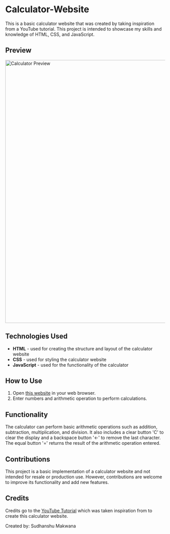 # Calculator-Website
This is a basic calculator website that was created by taking inspiration from a YouTube tutorial. This project is intended to showcase my skills and knowledge of HTML, CSS, and JavaScript.

Preview
-------
<!-- Example HTML code within an .md file: -->
<img src="https://i.imgur.com/XdGhc6x.png" alt="Calculator Preview" width="544" height="825">

Technologies Used
-----------------

*   **HTML** - used for creating the structure and layout of the calculator website
*   **CSS** - used for styling the calculator website
*   **JavaScript** - used for the functionality of the calculator

How to Use
----------

1.  Open [this website](https://sudhz.github.io/Calculator-Website/) in your web browser.
2.  Enter numbers and arithmetic operation to perform calculations.

Functionality
-------------

The calculator can perform basic arithmetic operations such as addition, subtraction, multiplication, and division. It also includes a clear button 'C' to clear the display and a backspace button '←' to remove the last character. The equal button '=' returns the result of the arithmetic operation entered.

Contributions
-------------

This project is a basic implementation of a calculator website and not intended for resale or production use. However, contributions are welcome to improve its functionality and add new features.

Credits
-------

Credits go to the [YouTube Tutorial](https://youtu.be/QS6Y0ezhyCs) which was taken inspiration from to create this calculator website.

Created by: Sudhanshu Makwana
